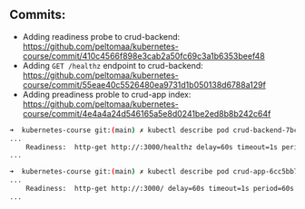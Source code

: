 ## Commits:

- Adding readiness probe to crud-backend: https://github.com/peltomaa/kubernetes-course/commit/410c4566f898e3cab2a50fc69c3a1b6353beef48
- Adding `GET /healthz` endpoint to crud-backend: https://github.com/peltomaa/kubernetes-course/commit/55eae40c5526480ea9731d1b050138d6788a129f
- Adding preadiness proble to crud-app index: https://github.com/peltomaa/kubernetes-course/commit/4e4a4a24d546165a5e8d0241be2ed8b8b242c64f

```bash
➜  kubernetes-course git:(main) ✗ kubectl describe pod crud-backend-7bc947689f-tkdnn
...
    Readiness:  http-get http://:3000/healthz delay=60s timeout=1s period=60s #success=1 #failure=10
...

➜  kubernetes-course git:(main) ✗ kubectl describe pod crud-app-6cc5bb7484-fbdhq
...
    Readiness:  http-get http://:3000/ delay=60s timeout=1s period=60s #success=1 #failure=10
...
```
